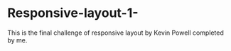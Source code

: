 # Responsive-layout-1-
This is the final challenge of responsive layout by Kevin Powell completed by me. 
